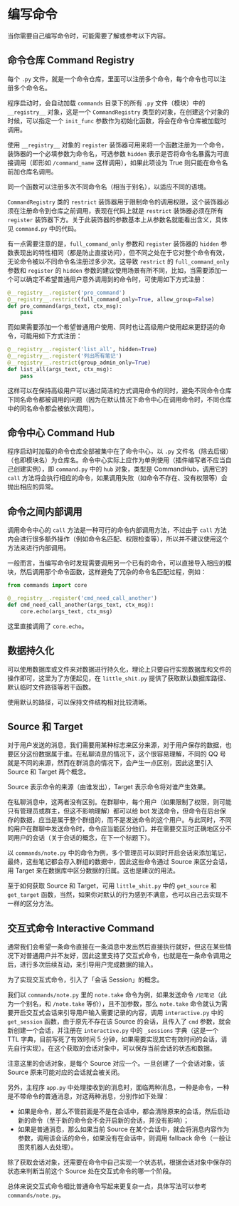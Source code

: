 # 编写命令

当你需要自己编写命令时，可能需要了解或参考以下内容。

## 命令仓库 Command Registry

每个 `.py` 文件，就是一个命令仓库，里面可以注册多个命令，每个命令也可以注册多个命令名。

程序启动时，会自动加载 `commands` 目录下的所有 `.py` 文件（模块）中的 `__registry__` 对象，这是一个 `CommandRegistry` 类型的对象，在创建这个对象的时候，可以指定一个 `init_func` 参数作为初始化函数，将会在命令仓库被加载时调用。

使用 `__registry__` 对象的 `register` 装饰器可用来将一个函数注册为一个命令，装饰器的一个必填参数为命令名，可选参数 `hidden` 表示是否将命令名暴露为可直接调用（即形如 `/command_name` 这样调用），如果此项设为 True 则只能在命令名前加仓库名调用。

同一个函数可以注册多次不同命令名（相当于别名），以适应不同的语境。

`CommandRegistry` 类的 `restrict` 装饰器用于限制命令的调用权限，这个装饰器必须在注册命令到仓库之前调用，表现在代码上就是 `restrict` 装饰器必须在所有 `register` 装饰器下方。关于此装饰器的参数基本上从参数名就能看出含义，具体见 `command.py` 中的代码。

有一点需要注意的是，`full_command_only` 参数和 `register` 装饰器的 `hidden` 参数表现出的特性相同（都是防止直接访问），但不同之处在于它对整个命令有效，无论命令被以不同命令名注册过多少次。这导致 `restrict` 的 `full_command_only` 参数和 `register` 的 `hidden` 参数的建议使用场景有所不同，比如，当需要添加一个可以确定不希望普通用户意外调用到的命令时，可使用如下方式注册：

```python
@__registry__.register('pro_command')
@__registry__.restrict(full_command_only=True, allow_group=False)
def pro_command(args_text, ctx_msg):
    pass
```

而如果需要添加一个希望普通用户使用、同时也让高级用户使用起来更舒适的命令，可能用如下方式注册：

```python
@__registry__.register('list_all', hidden=True)
@__registry__.register('列出所有笔记')
@__registry__.restrict(group_admin_only=True)
def list_all(args_text, ctx_msg):
    pass
```

这样可以在保持高级用户可以通过简洁的方式调用命令的同时，避免不同命令仓库下同名命令都被调用的问题（因为在默认情况下命令中心在调用命令时，不同仓库中的同名命令都会被依次调用）。

## 命令中心 Command Hub

程序启动时加载的命令仓库全部被集中在了命令中心，以 `.py` 文件名（除去后缀）（也即模块名）为仓库名。命令中心实际上应作为单例使用（插件编写者不应当自己创建实例），即 `command.py` 中的 `hub` 对象，类型是 CommandHub，调用它的 `call` 方法将会执行相应的命令，如果调用失败（如命令不存在、没有权限等）会抛出相应的异常。

## 命令之间内部调用

调用命令中心的 `call` 方法是一种可行的命令内部调用方法，不过由于 `call` 方法内会进行很多额外操作（例如命令名匹配、权限检查等），所以并不建议使用这个方法来进行内部调用。

一般而言，当编写命令时发现需要调用另一个已有的命令，可以直接导入相应的模块，然后调用那个命令函数，这样避免了冗杂的命令名匹配过程，例如：

```python
from commands import core

@__registry__.register('cmd_need_call_another')
def cmd_need_call_another(args_text, ctx_msg):
    core.echo(args_text, ctx_msg)
```

这里直接调用了 `core.echo`。

## 数据持久化

可以使用数据库或文件来对数据进行持久化，理论上只要自行实现数据库和文件的操作即可，这里为了方便起见，在 `little_shit.py` 提供了获取默认数据库路径、默认临时文件路径等若干函数。

使用默认的路径，可以保持文件结构相对比较清晰。

## Source 和 Target

对于用户发送的消息，我们需要用某种标志来区分来源，对于用户保存的数据，也要区分这份数据属于谁。在私聊消息的情况下，这个很容易理解，不同的 QQ 号就是不同的来源，然而在群消息的情况下，会产生一点区别，因此这里引入 Source 和 Target 两个概念。

Source 表示命令的来源（由谁发出），Target 表示命令将对谁产生效果。

在私聊消息中，这两者没有区别。在群聊中，每个用户（如果限制了权限，则可能只有管理员或群主，但这不影响理解）都可以给 bot 发送命令，但命令在后台保存的数据，应当是属于整个群组的，而不是发送命令的这个用户。与此同时，不同的用户在群聊中发送命令时，命令应当能区分他们，并在需要交互时正确地区分不同用户的会话（关于会话的概念，在下一个标题下）。

以 `commands/note.py` 中的命令为例，多个管理员可以同时开启会话来添加笔记，最终，这些笔记都会存入群组的数据中，因此这些命令通过 Source 来区分会话，用 Target 来在数据库中区分数据的归属。这也是建议的用法。

至于如何获取 Source 和 Target，可用 `little_shit.py` 中的 `get_source` 和 `get_target` 函数，当然，如果你对默认的行为感到不满意，也可以自己去实现不一样的区分方法。

## 交互式命令 Interactive Command

通常我们会希望一条命令直接在一条消息中发出然后直接执行就好，但这在某些情况下对普通用户并不友好，因此这里支持了交互式命令，也就是在一条命令调用之后，进行多次后续互动，来引导用户完成数据的输入。

为了实现交互式命令，引入了「会话 Session」的概念。

我们以 `commands/note.py` 里的 `note.take` 命令为例，如果发送命令 `/记笔记`（此为一个别名，和 `/note.take` 等价），且不加参数，那么 `note.take` 命令就认为需要开启交互式会话来引导用户输入需要记录的内容，调用 `interactive.py` 中的 `get_session` 函数，由于原先不存在该 Source 的会话，且传入了 `cmd` 参数，就会新创建一个会话，并注册在 `interactive.py` 中的 `_sessions` 字典（这是一个 TTL 字典，目前写死了有效时间 5 分钟，如果需要实现其它有效时间的会话，请先自行实现）。在这个获取的会话对象中，可以保存当前会话的状态和数据。

注意这里的会话对象，是每个 Source 对应一个。一旦创建了一个会话对象，该 Source 原来可能对应的会话就会被关闭。

另外，主程序 `app.py` 中处理接收到的消息时，面临两种消息，一种是命令，一种是不带命令的普通消息，对这两种消息，分别作如下处理：

- 如果是命令，那么不管前面是不是在会话中，都会清除原来的会话，然后启动新的命令（至于新的命令会不会开启新的会话，并没有影响）；
- 如果是普通消息，那么如果当前 Source 在某个会话中，就会将消息内容作为参数，调用该会话的命令，如果没有在会话中，则调用 fallback 命令（一般让图灵机器人去处理）。

除了获取会话对象，还需要在命令中自己实现一个状态机，根据会话对象中保存的状态来判断当前这个 Source 处在交互式命令的哪一个阶段。

总体来说交互式命令相比普通命令写起来更复杂一点，具体写法可以参考 `commands/note.py`。

